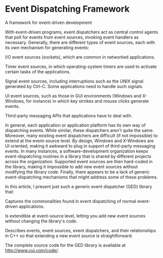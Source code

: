 # Event Dispatching Framework

A framework for event-driven development



With event-driven programs, event dispatchers act as central control agents that poll for events from event sources, invoking event handlers as necessary. Generally, there are different types of event sources, each with its own mechanism for generating events:

I/O event sources (sockets), which are common in networked applications.

Timer event sources, in which operating-system timers are used to activate certain tasks of the applications.

Signal event sources, including interruptions such as the UNIX signal generated by Ctrl-C. Some applications need to handle such signals.

UI event sources, such as those in GUI environments (Windows and X-Windows, for instance) in which key strokes and mouse clicks generate events.

Third-party messaging APIs that applications have to deal with.

In general, each application or application platform has its own way of dispatching events. While similar, these dispatchers aren't quite the same. Moreover, many existing event dispatchers are difficult (if not impossible) to extend at the event-source level. By design, Windows and X-Windows are UI oriented, making it awkward to plug in support of third-party messaging events. In many instances, a software-development organization keeps event-dispatching routines in a library that is shared by different projects across the organization. Supported event sources are then hard-coded in the library, making it impossible to add new event sources without modifying the library code. Finally, there appears to be a lack of generic event-dispatching mechanisms that might address some of these problems.

In this article, I present just such a generic event dispatcher (GED) library that:

Captures the commonalities found in event dispatching of normal event-driven applications.

Is extendible at event-source level, letting you add new event sources without changing the library's code.

Describes events, event sources, event dispatchers, and their relationships in C++ so that extending a new event source is straightforward.

The complete source code for the GED library is available at http://www.cuj.com/code/.




